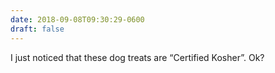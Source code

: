 ```yaml
---
date: 2018-09-08T09:30:29-0600
draft: false
---
```




I just noticed that these dog treats are “Certified Kosher”. Ok?



